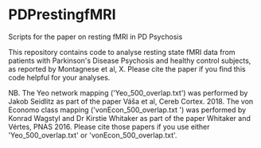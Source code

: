 # PDPrestingfMRI
Scripts for the paper on resting fMRI in PD Psychosis

This repository contains code to analyse resting state fMRI data from patients with Parkinson's Disease Psychosis and healthy control subjects, as reported by Montagnese et al, X. Please cite the paper if you find this code helpful for your analyses. 

NB. The Yeo network mapping ('Yeo_500_overlap.txt') was performed by Jakob Seidlitz as part of the paper Váša et al, Cereb Cortex. 2018. The von Economo class mapping ('vonEcon_500_overlap.txt ') was performed by Konrad Wagstyl and Dr Kirstie Whitaker as part of the paper Whitaker and Vértes, PNAS 2016. Please cite those papers if you use either 'Yeo_500_overlap.txt' or 'vonEcon_500_overlap.txt'.


